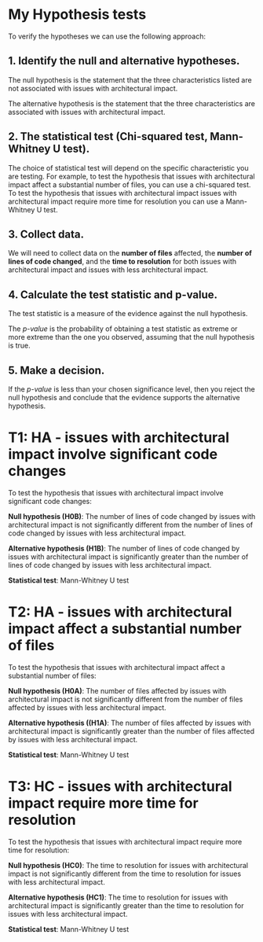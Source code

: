 # My Hypothesis tests

To verify the hypotheses we can use the following approach:
## 1. Identify the null and alternative hypotheses.

The null hypothesis is the statement that the three characteristics listed are not associated with issues with architectural impact. 

The alternative hypothesis is the statement that the three characteristics are associated with issues with architectural impact.

## 2. The statistical test (Chi-squared test, Mann-Whitney U test). 

The choice of statistical test will depend on the specific characteristic you are testing. 
For example, to test the hypothesis that issues with architectural impact affect a substantial number of files, you can use a chi-squared test. 
To test the hypothesis that issues with architectural impact issues with architectural impact require more time for resolution you can use a Mann-Whitney U test.

## 3. Collect data. 

We will need to collect data on the **number of files** affected, the **number of lines of code changed**, and the **time to resolution** for both issues with architectural impact and issues with less architectural impact.

## 4. Calculate the test statistic and p-value. 

The test statistic is a measure of the evidence against the null hypothesis. 

The *p-value* is the probability of obtaining a test statistic as extreme or more extreme than the one you observed, assuming that the null hypothesis is true.

## 5. Make a decision. 

If the *p-value* is less than your chosen significance level, then you reject the null hypothesis and conclude that the evidence supports the alternative hypothesis.

# T1: HA - issues with architectural impact involve significant code changes

To test the hypothesis that issues with architectural impact involve significant code changes:

**Null hypothesis (H0B)**: The number of lines of code changed by issues with architectural impact is not significantly different from the number of lines of code changed by issues with less architectural impact.

**Alternative hypothesis (H1B)**: The number of lines of code changed by issues with architectural impact is significantly greater than the number of lines of code changed by issues with less architectural impact.

**Statistical test**: Mann-Whitney U test

# T2: HA - issues with architectural impact affect a substantial number of files

To test the hypothesis that issues with architectural impact affect a substantial number of files:

**Null hypothesis (H0A)**: The number of files affected by issues with architectural impact is not significantly different from the number of files affected by issues with less architectural impact.

**Alternative hypothesis ((H1A)**: The number of files affected by issues with architectural impact is significantly greater than the number of files affected by issues with less architectural impact.

**Statistical test**: Mann-Whitney U test

# T3: HC - issues with architectural impact require more time for resolution

To test the hypothesis that issues with architectural impact require more time for resolution:

**Null hypothesis (HC0)**: The time to resolution for issues with architectural impact is not significantly different from the time to resolution for issues with less architectural impact.

**Alternative hypothesis (HC1)**: The time to resolution for issues with architectural impact is significantly greater than the time to resolution for issues with less architectural impact.

**Statistical test**: Mann-Whitney U test
